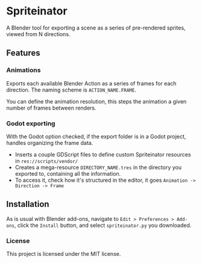 # Spriteinator
A Blender tool for exporting a scene as a series of pre-rendered sprites, viewed from N directions.

## Features
### Animations
Exports each available Blender Action as a series of frames for each direction. The naming scheme is `ACTION_NAME.FRAME`.

You can define the animation resolution, this steps the animation a given number of frames between renders.

### Godot exporting
With the Godot option checked, if the export folder is in a Godot project, handles organizing the frame data.
- Inserts a couple GDScript files to define custom Spriteinator resources in `res://scripts/vendor/`
- Creates a mega-resource `DIRECTORY_NAME.tres` in the directory you exported to, containing all the information.
- To access it, check how it's structured in the editor, it goes `Animation -> Direction -> Frame`

## Installation
As is usual with Blender add-ons, navigate to `Edit > Preferences > Add-ons`, click the `Install` button, and select `spriteinator.py` you downloaded.

### License
This project is licensed under the MIT license.
